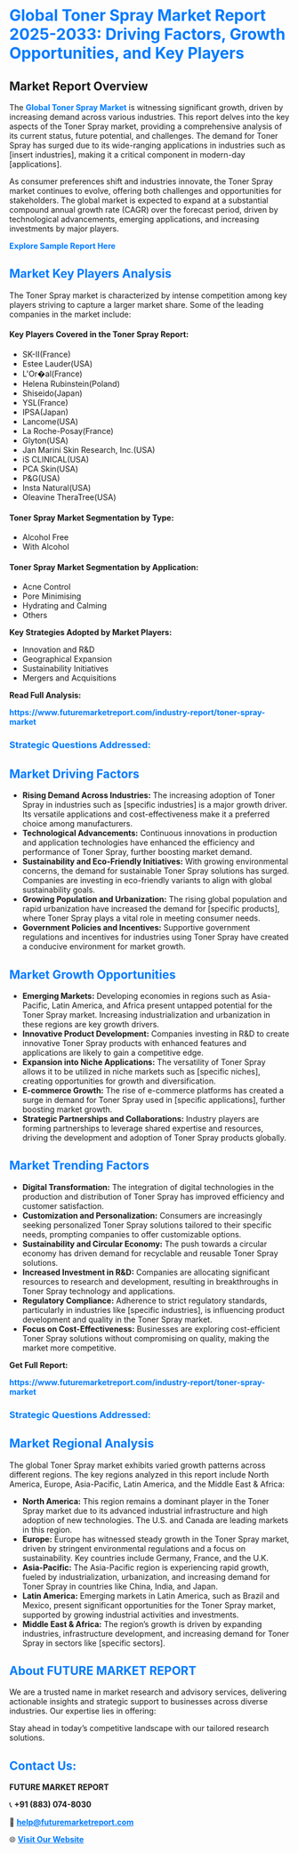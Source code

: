 <h1 style="color: #007BFF;">Global Toner Spray Market Report 2025-2033: Driving Factors, Growth Opportunities, and Key Players</h1>

<section id="overview">
<h2>Market Report Overview</h2>
<p>The <a href="https://www.futuremarketreport.com/industry-report/toner-spray-market" style="color: #007BFF; text-decoration: none;"><strong>Global Toner Spray Market</strong></a> is witnessing significant growth, driven by increasing demand across various industries. This report delves into the key aspects of the Toner Spray market, providing a comprehensive analysis of its current status, future potential, and challenges. The demand for Toner Spray has surged due to its wide-ranging applications in industries such as [insert industries], making it a critical component in modern-day [applications].</p>
<p>As consumer preferences shift and industries innovate, the Toner Spray market continues to evolve, offering both challenges and opportunities for stakeholders. The global market is expected to expand at a substantial compound annual growth rate (CAGR) over the forecast period, driven by technological advancements, emerging applications, and increasing investments by major players.</p>
</section>

<section id="overview">
<p><a href="https://www.futuremarketreport.com/request-sample/reportId=109662" style="color: #007BFF; text-decoration: none;"><strong>Explore Sample Report Here</strong></a></p>
</section>

<section id="key-players">
<h2 style="color: #007BFF;">Market Key Players Analysis</h2>
<p>The Toner Spray market is characterized by intense competition among key players striving to capture a larger market share. Some of the leading companies in the market include:</p>
<h4>Key Players Covered in the Toner Spray Report:</h4>
<ul><li>SK-II(France)</li><li>Estee Lauder(USA)</li><li>L&#039;Or�al(France)</li><li>Helena Rubinstein(Poland)</li><li>Shiseido(Japan)</li><li>YSL(France)</li><li>IPSA(Japan)</li><li>Lancome(USA)</li><li>La Roche-Posay(France)</li><li>Glyton(USA)</li><li>Jan Marini Skin Research, Inc.(USA)</li><li>iS CLINICAL(USA)</li><li>PCA Skin(USA)</li><li>P&amp;G(USA)</li><li>Insta Natural(USA)</li><li>Oleavine TheraTree(USA)</li></ul>
<h4>Toner Spray Market Segmentation by Type:</h4>
<ul><li>Alcohol Free</li><li>With Alcohol</li></ul>

<h4>Toner Spray Market Segmentation by Application:</h4>
<ul><li>Acne Control</li><li>Pore Minimising</li><li>Hydrating and Calming</li><li>Others</li></ul>
<p><strong>Key Strategies Adopted by Market Players:</strong></p>
<ul>
<li>Innovation and R&D</li>
<li>Geographical Expansion</li>
<li>Sustainability Initiatives</li>
<li>Mergers and Acquisitions</li>
</ul>
</section>

<section>
<p><strong>Read Full Analysis: </strong></p><a href="https://www.futuremarketreport.com/industry-report/toner-spray-market" style="color: #007BFF; text-decoration: none;"><strong>https://www.futuremarketreport.com/industry-report/toner-spray-market</strong></a>
<h3 style="color: #007BFF;">Strategic Questions Addressed:</h3>
</section>

<section id="driving-factors">
<h2 style="color: #007BFF;">Market Driving Factors</h2>
<ul>
<li><strong>Rising Demand Across Industries:</strong> The increasing adoption of Toner Spray in industries such as [specific industries] is a major growth driver. Its versatile applications and cost-effectiveness make it a preferred choice among manufacturers.</li>
<li><strong>Technological Advancements:</strong> Continuous innovations in production and application technologies have enhanced the efficiency and performance of Toner Spray, further boosting market demand.</li>
<li><strong>Sustainability and Eco-Friendly Initiatives:</strong> With growing environmental concerns, the demand for sustainable Toner Spray solutions has surged. Companies are investing in eco-friendly variants to align with global sustainability goals.</li>
<li><strong>Growing Population and Urbanization:</strong> The rising global population and rapid urbanization have increased the demand for [specific products], where Toner Spray plays a vital role in meeting consumer needs.</li>
<li><strong>Government Policies and Incentives:</strong> Supportive government regulations and incentives for industries using Toner Spray have created a conducive environment for market growth.</li>
</ul>
</section>

<section id="growth-opportunities">
<h2 style="color: #007BFF;">Market Growth Opportunities</h2>
<ul>
<li><strong>Emerging Markets:</strong> Developing economies in regions such as Asia-Pacific, Latin America, and Africa present untapped potential for the Toner Spray market. Increasing industrialization and urbanization in these regions are key growth drivers.</li>
<li><strong>Innovative Product Development:</strong> Companies investing in R&D to create innovative Toner Spray products with enhanced features and applications are likely to gain a competitive edge.</li>
<li><strong>Expansion into Niche Applications:</strong> The versatility of Toner Spray allows it to be utilized in niche markets such as [specific niches], creating opportunities for growth and diversification.</li>
<li><strong>E-commerce Growth:</strong> The rise of e-commerce platforms has created a surge in demand for Toner Spray used in [specific applications], further boosting market growth.</li>
<li><strong>Strategic Partnerships and Collaborations:</strong> Industry players are forming partnerships to leverage shared expertise and resources, driving the development and adoption of Toner Spray products globally.</li>
</ul>
</section>

<section id="trending-factors">
<h2 style="color: #007BFF;">Market Trending Factors</h2>
<ul>
<li><strong>Digital Transformation:</strong> The integration of digital technologies in the production and distribution of Toner Spray has improved efficiency and customer satisfaction.</li>
<li><strong>Customization and Personalization:</strong> Consumers are increasingly seeking personalized Toner Spray solutions tailored to their specific needs, prompting companies to offer customizable options.</li>
<li><strong>Sustainability and Circular Economy:</strong> The push towards a circular economy has driven demand for recyclable and reusable Toner Spray solutions.</li>
<li><strong>Increased Investment in R&D:</strong> Companies are allocating significant resources to research and development, resulting in breakthroughs in Toner Spray technology and applications.</li>
<li><strong>Regulatory Compliance:</strong> Adherence to strict regulatory standards, particularly in industries like [specific industries], is influencing product development and quality in the Toner Spray market.</li>
<li><strong>Focus on Cost-Effectiveness:</strong> Businesses are exploring cost-efficient Toner Spray solutions without compromising on quality, making the market more competitive.</li>
</ul>
</section>

<section>
<p><strong>Get Full Report: </strong></p><a href="https://www.futuremarketreport.com/industry-report/toner-spray-market" style="color: #007BFF; text-decoration: none;"><strong>https://www.futuremarketreport.com/industry-report/toner-spray-market</strong></a>
<h3 style="color: #007BFF;">Strategic Questions Addressed:</h3>
</section>


<section id="regional-analysis">
<h2 style="color: #007BFF;">Market Regional Analysis</h2>
<p>The global Toner Spray market exhibits varied growth patterns across different regions. The key regions analyzed in this report include North America, Europe, Asia-Pacific, Latin America, and the Middle East & Africa:</p>
<ul>
<li><strong>North America:</strong> This region remains a dominant player in the Toner Spray market due to its advanced industrial infrastructure and high adoption of new technologies. The U.S. and Canada are leading markets in this region.</li>
<li><strong>Europe:</strong> Europe has witnessed steady growth in the Toner Spray market, driven by stringent environmental regulations and a focus on sustainability. Key countries include Germany, France, and the U.K.</li>
<li><strong>Asia-Pacific:</strong> The Asia-Pacific region is experiencing rapid growth, fueled by industrialization, urbanization, and increasing demand for Toner Spray in countries like China, India, and Japan.</li>
<li><strong>Latin America:</strong> Emerging markets in Latin America, such as Brazil and Mexico, present significant opportunities for the Toner Spray market, supported by growing industrial activities and investments.</li>
<li><strong>Middle East & Africa:</strong> The region’s growth is driven by expanding industries, infrastructure development, and increasing demand for Toner Spray in sectors like [specific sectors].</li>
</ul>
</section>

<footer>
<h2 style="color: #007BFF;">About FUTURE MARKET REPORT</h2>
<p>We are a trusted name in market research and advisory services, delivering actionable insights and strategic support to businesses across diverse industries. Our expertise lies in offering:</p>

<p>Stay ahead in today’s competitive landscape with our tailored research solutions.</p>

<h2 style="color: #007BFF;">Contact Us:</h2>
<p><strong>FUTURE MARKET REPORT</strong></p>
<p>📞 <strong>+91 (883) 074-8030</strong></p>
<p>📧 <strong><a href="mailto:help@futuremarketreport.com" style="color: #007BFF;">help@futuremarketreport.com</a></strong></p>
<p>🌐 <strong><a href="https://www.futuremarketreport.com/" style="color: #007BFF;">Visit Our Website</a></strong></p>
</footer>